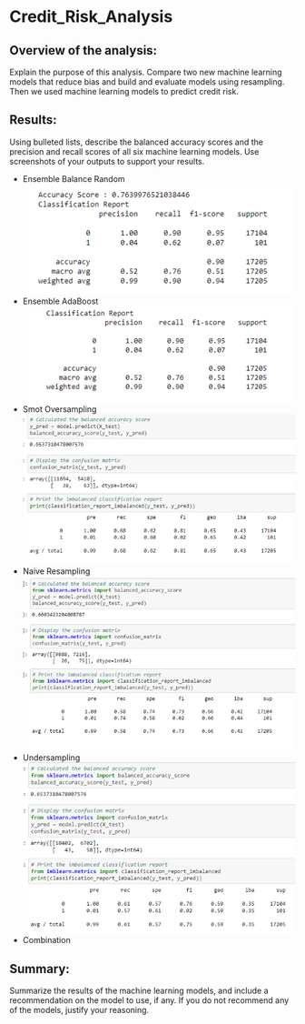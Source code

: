 # Credit_Risk_Analysis
## Overview of the analysis: 
Explain the purpose of this analysis.
Compare two new machine learning models that reduce bias and build and evaluate models using resampling. Then we used machine learning models to predict credit risk.
## Results: 
Using bulleted lists, describe the balanced accuracy scores and the precision and recall scores of all six machine learning models. Use screenshots of your outputs to support your results.
  * Ensemble Balance Random
 ![Ensemble_balance_score](https://github.com/gabby338414/Credit-Risk-Analysis/blob/04bbe1adc260f73e7fb634e5c51d340119068c74/Ensemble_balance_score.PNG)
  * Ensemble AdaBoost
 ![Ensemble_Adaboost_score](https://github.com/gabby338414/Credit-Risk-Analysis/blob/5b5cbeb9a0ee06c683e5b0ef60f09b9d2ed747f1/Ensemble_Adaboost_score.PNG)
  * Smot Oversampling
 ![Resampling_Smote](https://github.com/gabby338414/Credit-Risk-Analysis/blob/ff7e1ffe3f7c6780009f0cf5041799d855923917/Resampling_Smote.PNG)
  * Naive Resampling
 ![Resampling_Naive](https://github.com/gabby338414/Credit-Risk-Analysis/blob/f29d4b566c78e6b54bb3d1e63ee5293e12062679/Resampling_Naive.PNG)
  * Undersampling
 ![Resampling_Undersampling](https://github.com/gabby338414/Credit-Risk-Analysis/blob/c24ac188c2df0f1dc23f83fb4f2f702c849acf88/Resampling_Undersampling.PNG)
  * Combination

## Summary: 
Summarize the results of the machine learning models, and include a recommendation on the model to use, if any. If you do not recommend any of the models, justify your reasoning.
